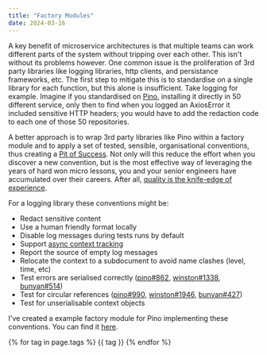 ```yaml
---
title: "Factory Modules"
date: 2024-03-16
---
```


A key benefit of microservice architectures is that multiple teams can work different parts of the system without tripping over each other. This isn't without its problems however. One common issue is the proliferation of 3rd party libraries like logging libraries, http clients, and persistance frameworks, etc. The first step to mitigate this is to standardise on a single library for each function, but this alone is insufficient. Take logging for example. Imagine if you standardised on [Pino](https://github.com/pinojs/pino), installing it directly in 50 different service, only then to find when you logged an AxiosError it included sensitive HTTP headers; you would have to add the redaction code to each one of those 50 repositories.

A better approach is to wrap 3rd party libraries like Pino within a factory module and to apply a set of tested, sensible, organisational conventions, thus creating a [Pit of Success](https://learn.microsoft.com/en-us/archive/blogs/brada/the-pit-of-success). Not only will this reduce the effort when you discover a new convention, but is the most effective way of leveraging the years of hard won micro lessons, you and your senior engineers have accumulated over their careers. After all, [quality is the knife-edge of experience](https://en.wikipedia.org/wiki/Pirsig%27s_Metaphysics_of_Quality).

For a logging library these conventions might be:

- Redact sensitive content
- Use a human friendly format locally
- Disable log messages during tests runs by default
- Support [async context tracking](https://nodejs.org/api/async_context.html)
- Report the source of empty log messages
- Relocate the context to a subdocument to avoid name clashes (level, time, etc)
- Test errors are serialised correctly ([pino#862](https://github.com/pinojs/pino/issues/862), [winston#1338](https://github.com/winstonjs/winston/issues/1338), [bunyan#514](https://github.com/trentm/node-bunyan/issues/514))
- Test for circular references ([pino#990](https://github.com/pinojs/pino/issues/990), [winston#1946](https://github.com/winstonjs/winston/issues/1946),  [bunyan#427](https://github.com/trentm/node-bunyan/issues/427))
- Test for unserialisable context objects

I've created a example factory module for Pino implementing these conventions. You can find it [here](https://github.com/cressie176/module-acme-logging).

{% for tag in page.tags %}
  {{ tag }}
{% endfor %}
